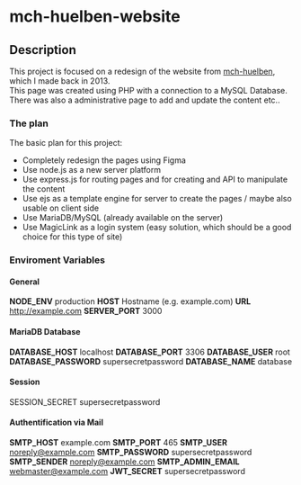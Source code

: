 # mch-huelben-website

## Description
This project is focused on a redesign of the website from [mch-huelben](https://old.mch-huelben.de), which I made back in 2013.  
This page was created using PHP with a connection to a MySQL Database. There was also a administrative page to add and update the content etc..

### The plan
The basic plan for this project:
- Completely redesign the pages using Figma
- Use node.js as a new server platform
- Use express.js for routing pages and for creating and API to manipulate the content
- Use ejs as a template engine for server to create the pages / maybe also usable on client side
- Use MariaDB/MySQL (already available on the server)
- Use MagicLink as a login system (easy solution, which should be a good choice for this type of site)



### Enviroment Variables
#### General
**NODE_ENV** production
**HOST** Hostname (e.g. example.com)
**URL** http://example.com
**SERVER_PORT** 3000

#### MariaDB Database
**DATABASE_HOST** localhost
**DATABASE_PORT** 3306
**DATABASE_USER** root
**DATABASE_PASSWORD** supersecretpassword
**DATABASE_NAME** database

#### Session
SESSION_SECRET supersecretpassword

#### Authentification via Mail
**SMTP_HOST** example.com
**SMTP_PORT** 465
**SMTP_USER** noreply@example.com
**SMTP_PASSWORD** supersecretpassword
**SMTP_SENDER** noreply@example.com
**SMTP_ADMIN_EMAIL** webmaster@example.com
**JWT_SECRET** supersecretpassword
